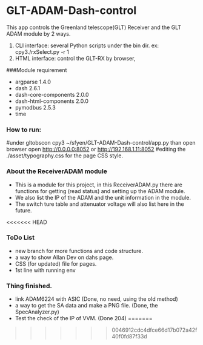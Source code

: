 # GLT-ADAM-Dash-control 

This app controls the Greenland telescope(GLT) Receiver and the GLT ADAM module by 2 ways. 
1. CLI interface: several Python scripts under the bin dir. ex: cpy3./rxSelect.py -r 1 
2. HTML interface:  control the GLT-RX by browser, 


###Module requirement
* argparse             1.4.0
* dash                 2.6.1
* dash-core-components 2.0.0
* dash-html-components 2.0.0
* pymodbus             2.5.3
* time


### How to run:
#under gltobscon cpy3 ~/sfyen/GLT-ADAM-Dash-control/app.py   than open browser open http://0.0.0.0:8052  or http://192.168.1.11:8052
#editing the ./asset/typography.css for the page CSS style. 

### About the ReceiverADAM module
* This is a module for this project, in this ReceiverADAM.py there are functions for getting (read status) and setting up the ADAM module. 
* We also list the IP of the ADAM and the unit information in the module.  
* The switch ture table and attenuator voltage will also list here in the future.


<<<<<<< HEAD
### ToDo List
* new branch for more functions and code structure. 
* a way to show Allan Dev on dahs page.   
* CSS (for updated) file for pages.
* 1st line with running env


### Thing finished.
* link ADAM6224 with ASIC  (Done, no need, using the old method)
* a way to get the SA data and make a PNG file. (Done, the SpecAnalyzer.py)
* Test the check of the IP of VVM.  (Done 204)
=======
>>>>>>> 0046912cdc4dfce66d17b072a42f40f0fd87f33d

